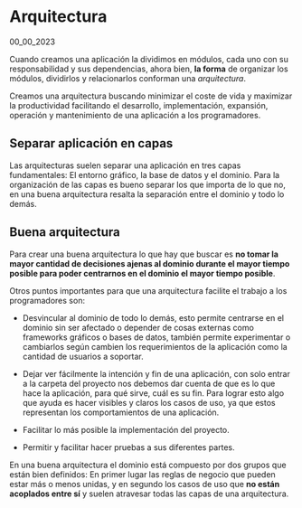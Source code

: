 # Arquitectura
00_00_2023

Cuando creamos una aplicación la dividimos en módulos, cada uno con su responsabilidad y sus dependencias, ahora bien, **la forma** de organizar los módulos, dividirlos y relacionarlos conforman una *arquitectura*.

Creamos una arquitectura buscando minimizar el coste de vida y maximizar la productividad facilitando el desarrollo, implementación, expansión, operación y mantenimiento de una aplicación a los programadores.

## Separar aplicación en capas

Las arquitecturas suelen separar una aplicación en tres capas fundamentales: El entorno gráfico, la base de datos y el dominio. Para la organización de las capas es bueno separar los que importa de lo que no, en una buena arquitectura resalta la separación entre el dominio y todo lo demás.

## Buena arquitectura

Para crear una buena arquitectura lo que hay que buscar es **no tomar la mayor cantidad de decisiones ajenas al dominio durante el mayor tiempo posible para poder centrarnos en el dominio el mayor tiempo posible**.

Otros puntos importantes para que una arquitectura facilite el trabajo a los programadores son:

* Desvincular al dominio de todo lo demás, esto permite centrarse en el dominio sin ser afectado o depender de cosas externas como frameworks gráficos o bases de datos, también permite experimentar o cambiarlos según cambien los requerimientos de la aplicación como la cantidad de usuarios a soportar.

* Dejar ver fácilmente la intención y fin de una aplicación, con solo entrar a la carpeta del proyecto nos debemos dar cuenta de que es lo que hace la aplicación, para qué sirve, cuál es su fin. Para lograr esto algo que ayuda es hacer visibles y claros los casos de uso, ya que estos representan los comportamientos de una aplicación.

* Facilitar lo más posible la implementación del proyecto.

* Permitir y facilitar hacer pruebas a sus diferentes partes.

En una buena arquitectura el dominio está compuesto por dos grupos que están bien definidos: En primer lugar las reglas de negocio que pueden estar más o menos unidas, y en segundo los casos de uso que **no están acoplados entre sí** y suelen atravesar todas las capas de una arquitectura.